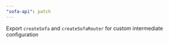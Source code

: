 ```yaml
---
"sofa-api": patch
---
```


Export `createSofa` and `createSofaRouter` for custom intermediate configuration
